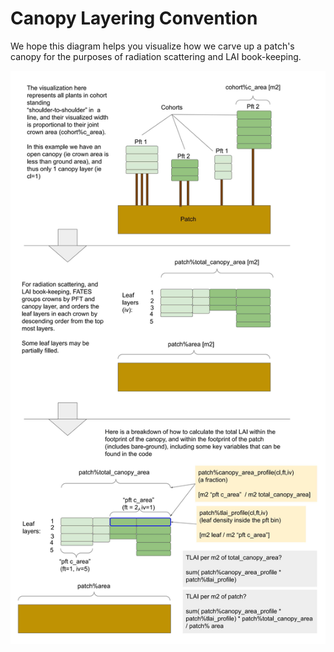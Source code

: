 
# Canopy Layering Convention

We hope this diagram helps you visualize how we carve up a patch's canopy for the purposes of radiation scattering and LAI book-keeping.

![Leaf Layering Convention](../images/leaf_layering_LAI.png)
